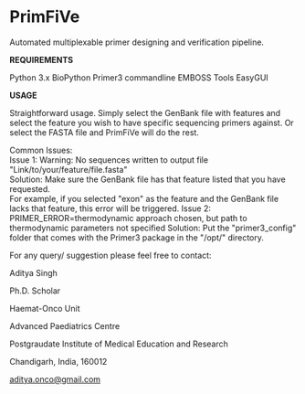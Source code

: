 # PrimFiVe
Automated multiplexable primer designing and verification pipeline.

**REQUIREMENTS**

Python 3.x
BioPython
Primer3 commandline
EMBOSS Tools
EasyGUI

**USAGE**

Straightforward usage. Simply select the GenBank file with features and select the feature you wish to have specific sequencing primers against. Or select the FASTA file and PrimFiVe will do the rest.                               

Common Issues:                                                                                                            
Issue 1: Warning: No sequences written to output file "Link/to/your/feature/file.fasta"                                   
Solution: Make sure the GenBank file has that feature listed that you have requested.                                     
For example, if you selected "exon" as the feature and the GenBank file lacks that feature, this error will be triggered.
Issue 2: PRIMER_ERROR=thermodynamic approach chosen, but path to thermodynamic parameters not specified
Solution: Put the "primer3_config" folder that comes with the Primer3 package in the "/opt/" directory.


For any query/ suggestion please feel free to contact:

Aditya Singh

Ph.D. Scholar

Haemat-Onco Unit

Advanced Paediatrics Centre

Postgraudate Institute of Medical Education and Research

Chandigarh, India, 160012

aditya.onco@gmail.com

